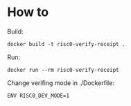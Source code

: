 # How to

Build:
```
docker build -t risc0-verify-receipt .   
```
Run:
```
docker run --rm risc0-verify-receipt
```
Change verifing mode in ./Dockerfile:
```
ENV RISC0_DEV_MODE=1
```

